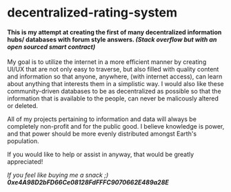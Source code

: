 # decentralized-rating-system

#### This is my attempt at creating the first of many decentralized information hubs/ databases with forum style answers. *(Stack overflow but with an open sourced smart contract)*




My goal is to utilize the internet in a more efficient manner by creating UI/UX that are not only easy to traverse, but also filled with quality content and information so that anyone, anywhere, (with internet access), can learn about anything that interests them in a simplistic way. I would also like these community-driven databases to be as decentralized as possible so that the information that is available to the people, can never be malicously altered or deleted.


All of my projects pertaining to information and data will always be completely non-profit and for the public good. I believe knowledge is power, and that power should be more evenly distributed amongst Earth's population. 


If you would like to help or assist in anyway, that would be greatly appreciated!


 *If you feel like buying me a snack ;) **0xe4A98D2bFD66Ce08128FdFFFC9070662E489a28E***
